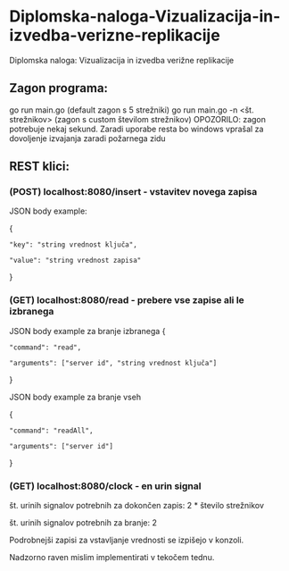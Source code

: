 # Diplomska-naloga-Vizualizacija-in-izvedba-verizne-replikacije
Diplomska naloga: Vizualizacija in izvedba verižne replikacije

## Zagon programa:
go run main.go (default zagon s 5 strežniki)
go run main.go -n <št. strežnikov> (zagon s custom številom strežnikov)
OPOZORILO: zagon potrebuje nekaj sekund. Zaradi uporabe resta bo windows vprašal za dovoljenje izvajanja zaradi požarnega zidu 

## REST klici:
### (POST) localhost:8080/insert - vstavitev novega zapisa

JSON body example:

{

    "key": "string vrednost ključa",

    "value": "string vrednost zapisa"

}

### (GET) localhost:8080/read - prebere vse zapise ali le izbranega

JSON body example za branje izbranega
{

    "command": "read",

    "arguments": ["server id", "string vrednost ključa"]

}

JSON body example za branje vseh

{

    "command": "readAll",

    "arguments": ["server id"]

}

### (GET) localhost:8080/clock - en urin signal

št. urinih signalov potrebnih za dokončen zapis: 2 * število strežnikov

št. urinih signalov potrebnih za branje: 2

Podrobnejši zapisi za vstavljanje vrednosti se izpišejo v konzoli.

Nadzorno raven mislim implementirati v tekočem tednu.